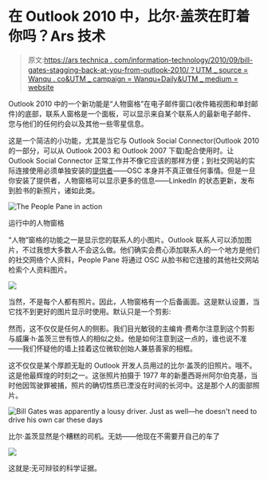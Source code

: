 # 在 Outlook 2010 中，比尔·盖茨在盯着你吗？Ars 技术

> 原文:[https://ars technica . com/information-technology/2010/09/bill-gates-stagging-back-at-you-from-outlook-2010/？UTM _ source = Wanqu . co&UTM _ campaign = Wanqu+Daily&UTM _ medium = website](https://arstechnica.com/information-technology/2010/09/bill-gates-staring-back-at-you-from-outlook-2010/?utm_source=wanqu.co&utm_campaign=Wanqu+Daily&utm_medium=website)

Outlook 2010 中的一个新功能是“人物窗格”在电子邮件窗口(收件箱视图和单封邮件)的底部，联系人窗格是一个面板，可以显示来自某个联系人的最新电子邮件、您与他们的任何约会以及其他一些零星信息。

这是一个简洁的小功能，尤其是当它与 Outlook Social Connector(Outlook 2010 的一部分，可以从 Outlook 2003 和 Outlook 2007 下载)配合使用时。让 Outlook Social Connector 正常工作并不像它应该的那样方便；到社交网站的实际连接使用必须单独安装的[提供者](http://office.microsoft.com/en-us/outlook/outlook-social-connector-partner-listing-FX101812910.aspx)——OSC 本身并不真正做任何事情。但是一旦你安装了提供者，人物窗格可以显示更多的信息——LinkedIn 的状态更新，发布到脸书的新照片，诸如此类。

![The People Pane in action](../Images/3c1ade4f7326a61c939383e02e9fdef3.png)



运行中的人物窗格





“人物”窗格的功能之一是显示您的联系人的小图片。Outlook 联系人可以添加图片，不过我想大多数人不会这么做。他们确实会费心添加联系人的一个地方是他们的社交网络个人资料，People Pane 将通过 OSC 从脸书和它连接的其他社交网站检索个人资料图片。

![](../Images/0e8ef96c16c04018b79dc2bd1de1b378.png)

当然，不是每个人都有照片。因此，人物窗格有一个后备画面。这是默认设置，当它找不到更好的图片显示时使用。默认只是一个剪影:

然而，这不仅仅是任何人的侧影。我们目光敏锐的主编肯·费希尔注意到这个剪影与威廉·h·盖茨三世有惊人的相似之处。他是如何注意到这一点的，谁也说不准——我们怀疑他的墙上挂着这位微软创始人兼慈善家的相框。

这不仅仅是某个厚颜无耻的 Outlook 开发人员用过的比尔·盖茨的旧照片。哦不。这是他最辉煌的时刻之一。这张照片拍摄于 1977 年的新墨西哥州阿尔伯克基，当时他因驾驶罪被捕，照片的确切性质已湮没在时间的长河中。这是那个人的面部照片。

![Bill Gates was apparently a lousy driver. Just as well&#8212;he doesn't need to drive his own car these days](../Images/e2982b068a5f97e51d345b5a147604b4.png)



比尔·盖茨显然是个糟糕的司机。无妨——他现在不需要开自己的车了





![](../Images/f96ad91a12dfefa02b8f9eb8d4dd9ffe.png)

这就是:无可辩驳的科学证据。